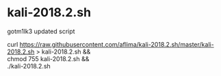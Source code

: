 # kali-2018.2.sh
gotm1lk3 updated script


curl https://raw.githubusercontent.com/aflima/kali-2018.2.sh/master/kali-2018.2.sh > kali-2018.2.sh && \
  chmod 755 kali-2018.2.sh && \
  ./kali-2018.2.sh
